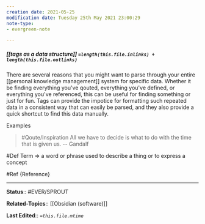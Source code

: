 ```yaml
---
creation date: 2021-05-25
modification date: Tuesday 25th May 2021 23:00:29
note-type: 
- evergreen-note

---
```


##### [[tags as a data structure]] `=length(this.file.inlinks) + length(this.file.outlinks)`

There are several reasons that you might want to parse through your entire [[personal knowledge management]] system for specific data. Whether it be finding everything you've qouted, everything you've defined, or everything you've referenced, this can be useful for finding something or just for fun. Tags can provide the impotice for formatting such repeated data in a consistent way that can easily be parsed, and they also provide a quick shortcut to find this data manually.

Examples

>  #Qoute/Inspiration All we have to decide is what to do with the time that is given us. 
>  -- Gandalf

#Def Term => a word or phrase used to describe a thing or to express a concept

#Ref {Reference}



---

**Status**:: #EVER/SPROUT  

**Related-Topics**:: [[Obsidian (software)]]
	
**Last Edited**:: *`=this.file.mtime`*